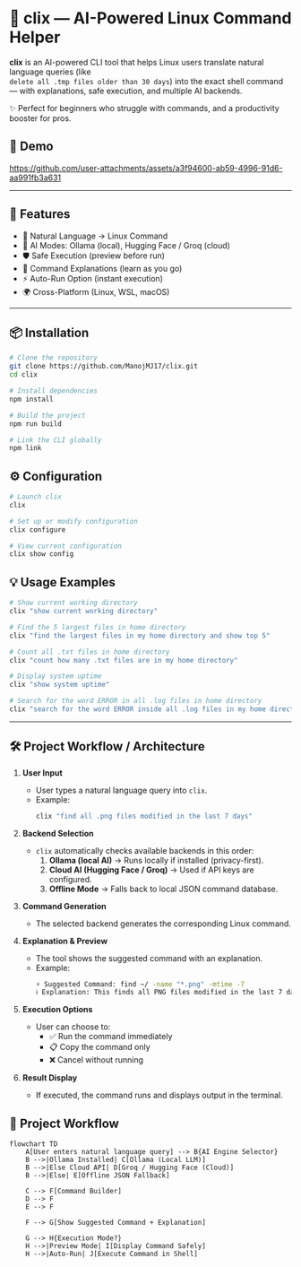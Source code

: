# 🐧 clix — AI-Powered Linux Command Helper

**clix** is an AI-powered CLI tool that helps Linux users translate natural language queries (like  
`delete all .tmp files older than 30 days`) into the exact shell command — with explanations, safe execution, and multiple AI backends.

✨ Perfect for beginners who struggle with commands, and a productivity booster for pros.

## 🎥 Demo
https://github.com/user-attachments/assets/a3f94600-ab59-4996-91d6-aa991fb3a631

---

## 🚀 Features

- 🔎 Natural Language → Linux Command  
- 🤖 AI Modes: Ollama (local), Hugging Face / Groq (cloud) 
- 🛡️ Safe Execution (preview before run)  
- 📖 Command Explanations (learn as you go)  
- ⚡ Auto-Run Option (instant execution)  
- 🌍 Cross-Platform (Linux, WSL, macOS) 

---

## 📦 Installation

```bash
# Clone the repository
git clone https://github.com/ManojMJ17/clix.git
cd clix

# Install dependencies
npm install

# Build the project
npm run build

# Link the CLI globally
npm link
```

## ⚙️ Configuration

```bash
# Launch clix
clix

# Set up or modify configuration
clix configure

# View current configuration
clix show config
```

## 💡 Usage Examples
```bash
# Show current working directory
clix "show current working directory"

# Find the 5 largest files in home directory
clix "find the largest files in my home directory and show top 5"

# Count all .txt files in home directory
clix "count how many .txt files are in my home directory"

# Display system uptime
clix "show system uptime"

# Search for the word ERROR in all .log files in home directory
clix "search for the word ERROR inside all .log files in my home directory"

```

---

## 🛠️ Project Workflow / Architecture

1. **User Input**  
   - User types a natural language query into `clix`.  
   - Example:  
     ```bash
     clix "find all .png files modified in the last 7 days"
     ```

2. **Backend Selection**  
   - `clix` automatically checks available backends in this order:  
     1. **Ollama (local AI)** → Runs locally if installed (privacy-first).  
     2. **Cloud AI (Hugging Face / Groq)** → Used if API keys are configured.  
     3. **Offline Mode** → Falls back to local JSON command database.  

3. **Command Generation**  
   - The selected backend generates the corresponding Linux command.  

4. **Explanation & Preview**  
   - The tool shows the suggested command with an explanation.  
   - Example:  
     ```bash
     ⚡ Suggested Command: find ~/ -name "*.png" -mtime -7
     ℹ️ Explanation: This finds all PNG files modified in the last 7 days.
     ```

5. **Execution Options**  
   - User can choose to:  
     - ✅ Run the command immediately  
     - 📋 Copy the command only  
     - ❌ Cancel without running  

6. **Result Display**  
   - If executed, the command runs and displays output in the terminal.
  
## 🔄 Project Workflow

```mermaid
flowchart TD
    A[User enters natural language query] --> B{AI Engine Selector}
    B -->|Ollama Installed| C[Ollama (Local LLM)]
    B -->|Else Cloud API| D[Groq / Hugging Face (Cloud)]
    B -->|Else| E[Offline JSON Fallback]

    C --> F[Command Builder]
    D --> F
    E --> F

    F --> G[Show Suggested Command + Explanation]

    G --> H{Execution Mode?}
    H -->|Preview Mode| I[Display Command Safely]
    H -->|Auto-Run| J[Execute Command in Shell]

